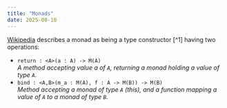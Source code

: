 ```yaml
---
title: "Monads"
date: 2025-08-10
---
```


[Wikipedia](https://en.wikipedia.org/wiki/Monad_(functional_programming)) describes a monad as being a type constructor [^1] having two operations:

- `return : <A>(a : A) -> M(A)`  
    _A method accepting value a of `A`, returning a monad holding a value of type `A`._
- `bind : <A,B>(m_a : M(A), f : A -> M(B)) -> M(B)`  
    _Method accepting a monad of type `A` (this), and a function mapping a value of `A` to a monad of type `B`._


[^1]: [type constructor](https://en.wikipedia.org/wiki/Type_constructor) creates new types from old types
